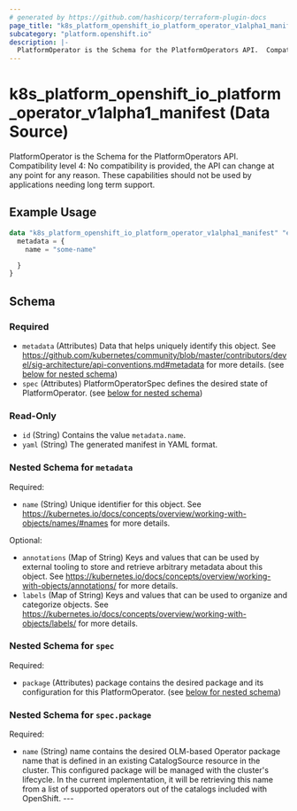 ```yaml
---
# generated by https://github.com/hashicorp/terraform-plugin-docs
page_title: "k8s_platform_openshift_io_platform_operator_v1alpha1_manifest Data Source - terraform-provider-k8s"
subcategory: "platform.openshift.io"
description: |-
  PlatformOperator is the Schema for the PlatformOperators API.  Compatibility level 4: No compatibility is provided, the API can change at any point for any reason. These capabilities should not be used by applications needing long term support.
---
```


# k8s_platform_openshift_io_platform_operator_v1alpha1_manifest (Data Source)

PlatformOperator is the Schema for the PlatformOperators API.  Compatibility level 4: No compatibility is provided, the API can change at any point for any reason. These capabilities should not be used by applications needing long term support.

## Example Usage

```terraform
data "k8s_platform_openshift_io_platform_operator_v1alpha1_manifest" "example" {
  metadata = {
    name = "some-name"

  }
}
```

<!-- schema generated by tfplugindocs -->
## Schema

### Required

- `metadata` (Attributes) Data that helps uniquely identify this object. See https://github.com/kubernetes/community/blob/master/contributors/devel/sig-architecture/api-conventions.md#metadata for more details. (see [below for nested schema](#nestedatt--metadata))
- `spec` (Attributes) PlatformOperatorSpec defines the desired state of PlatformOperator. (see [below for nested schema](#nestedatt--spec))

### Read-Only

- `id` (String) Contains the value `metadata.name`.
- `yaml` (String) The generated manifest in YAML format.

<a id="nestedatt--metadata"></a>
### Nested Schema for `metadata`

Required:

- `name` (String) Unique identifier for this object. See https://kubernetes.io/docs/concepts/overview/working-with-objects/names/#names for more details.

Optional:

- `annotations` (Map of String) Keys and values that can be used by external tooling to store and retrieve arbitrary metadata about this object. See https://kubernetes.io/docs/concepts/overview/working-with-objects/annotations/ for more details.
- `labels` (Map of String) Keys and values that can be used to organize and categorize objects. See https://kubernetes.io/docs/concepts/overview/working-with-objects/labels/ for more details.


<a id="nestedatt--spec"></a>
### Nested Schema for `spec`

Required:

- `package` (Attributes) package contains the desired package and its configuration for this PlatformOperator. (see [below for nested schema](#nestedatt--spec--package))

<a id="nestedatt--spec--package"></a>
### Nested Schema for `spec.package`

Required:

- `name` (String) name contains the desired OLM-based Operator package name that is defined in an existing CatalogSource resource in the cluster.  This configured package will be managed with the cluster's lifecycle. In the current implementation, it will be retrieving this name from a list of supported operators out of the catalogs included with OpenShift.  ---
